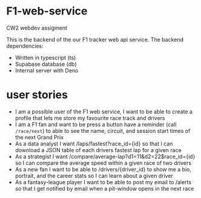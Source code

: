 # F1-web-service
CW2 webdev assigment 

This is the backend of the our F1 tracker web api service.
The backend dependencies:
  - Written in typescript (ts)
  - Supabase database (db)
  - Internal server with Deno
# user stories
  - I am a possible user of the F1 web service, I want to be able to create a profile that lets me store my favourite race track and drivers
  - I am a F1 fan and want to be press a button have a reminder (call `/race/next`) to able to see the name, circuit, and session start times of the next Grand Prix
  - As a data analyst I want /laps/fastest?race_id={id}  so that I can download a JSON table of each drivers fastest lap for a given race
  - As a strategist I want /compare/average-lap?d1=11&d2=22$race_id={id}  so I can compare the average speed within a given race of two drivers
  - As a new fan I want to be able to /drivers/{driver_id}  to show me a bio, portrait, and the career stats so I can learn about a given driver
  - As a fantasy-league player I want to be able to post my email to /alerts  so that I get notified by email when a pit-window opens in the next race
